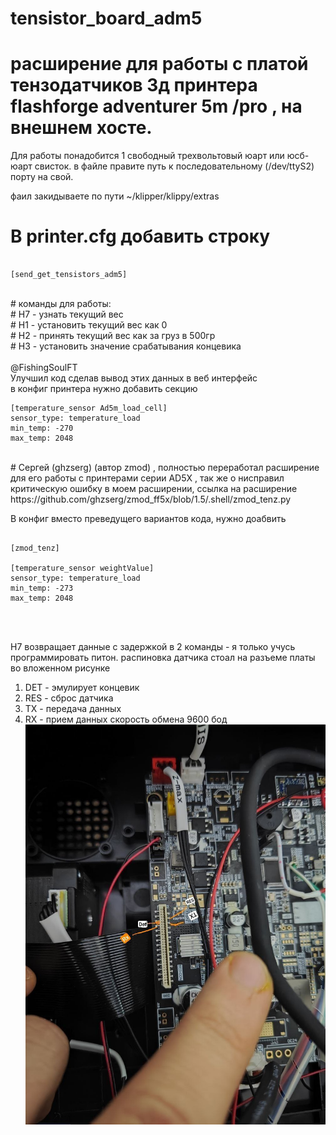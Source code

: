 # tensistor_board_adm5

# расширение для работы с платой тензодатчиков 3д принтера flashforge adventurer 5m /pro , на внешнем хосте.
 Для работы понадобится 1 свободный трехвольтовый юарт или юсб-юарт свисток. в файле правите путь к последовательному (/dev/ttyS2) порту на свой.

 фаил закидываете по пути ~/klipper/klippy/extras

# В printer.cfg добавить строку  <br />
```shell

[send_get_tensistors_adm5]

```
<br />
# команды для работы: <br />
# H7 - узнать текущий вес <br />
# H1 - установить текущий вес как 0 <br />
# H2 - принять текущий вес как за груз в 500гр <br />
# H3 - установить значение срабатывания концевика <br />

<br />
@FishingSoulFT <br />
Улучшил код сделав вывод этих данных в веб интерфейс
<br />
в конфиг принтера нужно добавить секцию <br />

```shell
[temperature_sensor Ad5m_load_cell]
sensor_type: temperature_load
min_temp: -270
max_temp: 2048
```
<br />
# Сергей (ghzserg) (автор zmod) , полностью переработал расширение для его работы с принтерами серии AD5X , так же о нисправил критическую ошибку в моем расширении, ссылка на расширение https://github.com/ghzserg/zmod_ff5x/blob/1.5/.shell/zmod_tenz.py

В  конфиг вместо преведущего вариантов кода, нужно доабвить 
```shell

[zmod_tenz]

[temperature_sensor weightValue]
sensor_type: temperature_load
min_temp: -273
max_temp: 2048

```
<br />

<br />

H7 возвращает данные с задержкой в 2 команды - я только учусь программировать питон.
распиновка датчика стоал на разъеме платы во вложенном рисунке
1) DET - эмулирует концевик
2) RES - сброс датчика
3) TX - передача данных
4) RX - прием данных
   скорость обмена 9600 бод
![pinout](https://github.com/VoronKor/tensistor_board_adm5/blob/main/tensistor_board_pinout.jpg)
